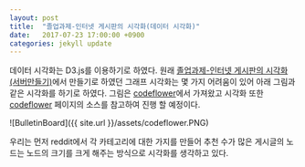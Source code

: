 ```yaml
---
layout: post
title:  "졸업과제-인터넷 게시판의 시각화(데이터 시각화)"
date:   2017-07-23 17:00:00 +0900
categories: jekyll update
---
```


데이터 시각화는 D3.js를 이용하기로 하였다.
원래 [졸업과제-인터넷 게시판의 시각화(서버만들기)][졸업과제-인터넷 게시판의 시각화(서버만들기)]에서 만들기로 하였던 그래프 시각화는 몇 가지 어려움이 있어 아래 그림과 같은 시각화를 하기로 하였다.
그림은 [codeflower][codeflower]에서 가져왔고 시각화 또한 [codeflower][codeflower] 페이지의 소스를 참고하여 진행 할 예정이다.

![BulletinBoard]({{ site.url }}/assets/codeflower.PNG)

우리는 먼저 reddit에서 각 카테고리에 대한 가지를 만들어 추천 수가 많은 게시글의 노드는 노드의 크기를 크게 해주는 방식으로 시각화를 생각하고 있다.


[졸업과제-인터넷 게시판의 시각화(서버만들기)]: https://ehaannnn.github.io/jekyll/update/2017/07/22/%EC%A1%B8%EC%97%85%EA%B3%BC%EC%A0%9C(%EC%84%9C%EB%B2%84%EB%A7%8C%EB%93%A4%EA%B8%B0).html
[codeflower]: http://www.redotheweb.com/CodeFlower/
